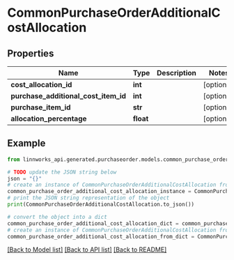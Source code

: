 # CommonPurchaseOrderAdditionalCostAllocation


## Properties

Name | Type | Description | Notes
------------ | ------------- | ------------- | -------------
**cost_allocation_id** | **int** |  | [optional] 
**purchase_additional_cost_item_id** | **int** |  | [optional] 
**purchase_item_id** | **str** |  | [optional] 
**allocation_percentage** | **float** |  | [optional] 

## Example

```python
from linnworks_api.generated.purchaseorder.models.common_purchase_order_additional_cost_allocation import CommonPurchaseOrderAdditionalCostAllocation

# TODO update the JSON string below
json = "{}"
# create an instance of CommonPurchaseOrderAdditionalCostAllocation from a JSON string
common_purchase_order_additional_cost_allocation_instance = CommonPurchaseOrderAdditionalCostAllocation.from_json(json)
# print the JSON string representation of the object
print(CommonPurchaseOrderAdditionalCostAllocation.to_json())

# convert the object into a dict
common_purchase_order_additional_cost_allocation_dict = common_purchase_order_additional_cost_allocation_instance.to_dict()
# create an instance of CommonPurchaseOrderAdditionalCostAllocation from a dict
common_purchase_order_additional_cost_allocation_from_dict = CommonPurchaseOrderAdditionalCostAllocation.from_dict(common_purchase_order_additional_cost_allocation_dict)
```
[[Back to Model list]](../README.md#documentation-for-models) [[Back to API list]](../README.md#documentation-for-api-endpoints) [[Back to README]](../README.md)


